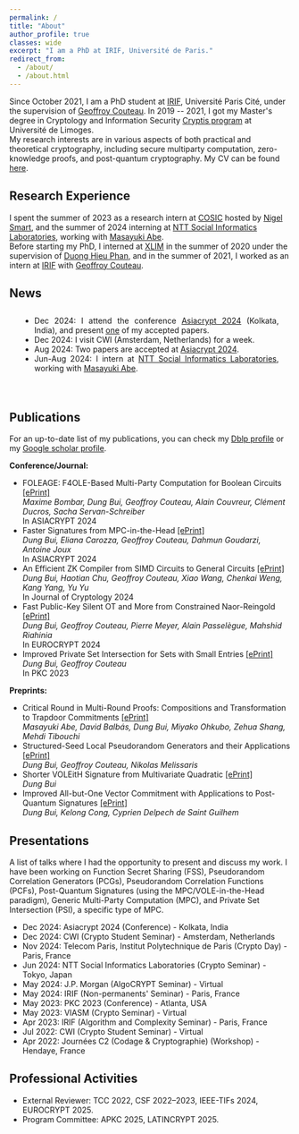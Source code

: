 ```yaml
---
permalink: /
title: "About"
author_profile: true
classes: wide
excerpt: "I am a PhD at IRIF, Université de Paris."
redirect_from: 
  - /about/
  - /about.html
---
```

<style>
div {
  text-align: justify;
  text-justify: inter-word;
}
</style>
<style>
    .scrollable {
      width: 100%;           /* Set the width to match the page width */
      max-width: 100%;       /* Prevent overflow beyond the page width */
      height: 150px;         /* Fixed height for vertical scrolling */
      overflow-y: scroll;    /* Enable vertical scrolling */
      border: 1px solid transparent; /* Optional: Add a border for visibility */
      box-sizing: border-box; /* Include padding and border in the width */
      padding: 10px 20px 0px;         /* Optional: Add padding for spacing */
    }
  .scrollable ul {
    margin: 0;        /* Remove default margin for the list */
  }
  </style>
  

Since October 2021, I am a PhD student at [IRIF](https://www.irif.fr/), Université Paris Cité, under the supervision of [Geoffroy Couteau](https://geoffroycouteau.github.io/). In 2019 -- 2021, I got my Master's degree in Cryptology and Information Security [Cryptis program](https://www.cryptis.fr/) at Université de Limoges. <br>
My research interests are in various aspects of both practical and theoretical cryptography, including secure multiparty computation, zero-knowledge proofs, and post-quantum cryptography. My CV can be found [here](/files/PhD_CV.pdf). 

## Research Experience
I spent the summer of 2023 as a research intern at [COSIC](https://www.esat.kuleuven.be/cosic/) hosted by [Nigel Smart](https://nigelsmart.github.io/), and the summer of 2024 interning at [NTT Social Informatics Laboratories](https://www.rd.ntt/e/sil/), working with [Masayuki Abe](https://security-kouza.github.io/nanacov/). <br>
Before starting my PhD, I interned at [XLIM](https://www.xlim.fr/en) in the summer of 2020 under the supervision of [Duong Hieu Phan](https://www.di.ens.fr/users/phan/index.html),  and in the summer of 2021, I worked as an intern at [IRIF](https://www.irif.fr/) with [Geoffroy Couteau](https://geoffroycouteau.github.io/).

## News
<div class="scrollable">
  <ul>
    <li>Dec 2024: I attend the conference <a href="https://asiacrypt.iacr.org/2024/">Asiacrypt 2024</a> (Kolkata, India), and present <a href="https://eprint.iacr.org/2024/252">one</a> of my accepted papers.</li>
    <li>Dec 2024: I visit CWI (Amsterdam, Netherlands) for a week.</li>
    <li>Aug 2024: Two papers are accepted at <a href="https://asiacrypt.iacr.org/2024/">Asiacrypt 2024</a>.</li>
    <li>Jun-Aug 2024: I intern at <a href="https://www.rd.ntt/e/sil/">NTT Social Informatics Laboratories</a>, working with <a href="https://security-kouza.github.io/nanacov/">Masayuki Abe</a>.</li>
  </ul>
</div>

## Publications
For an up-to-date list of my publications, you can check my [Dblp profile](https://dblp.uni-trier.de/pid/127/1711.html) or my [Google scholar profile](https://scholar.google.com/citations?user=StGOHMUAAAAJ&hl=en&authuser=1).

**Conference/Journal:**
- FOLEAGE: F4OLE-Based Multi-Party Computation for Boolean Circuits [[ePrint]](https://eprint.iacr.org/2024/429)  
  *Maxime Bombar, Dung Bui, Geoffroy Couteau, Alain Couvreur, Clément Ducros, Sacha Servan-Schreiber*  
  In ASIACRYPT 2024
- Faster Signatures from MPC-in-the-Head [[ePrint]](https://eprint.iacr.org/2024/252)  
  *Dung Bui, Eliana Carozza, Geoffroy Couteau, Dahmun Goudarzi, Antoine Joux*  
  In ASIACRYPT 2024
- An Efficient ZK Compiler from SIMD Circuits to General Circuits [[ePrint]](https://eprint.iacr.org/2023/1610)  
  *Dung Bui, Haotian Chu, Geoffroy Couteau, Xiao Wang, Chenkai Weng, Kang Yang, Yu Yu*  
  In Journal of Cryptology 2024
- Fast Public-Key Silent OT and More from Constrained Naor-Reingold [[ePrint]](https://eprint.iacr.org/2024/178)  
  *Dung Bui, Geoffroy Couteau, Pierre Meyer, Alain Passelègue, Mahshid Riahinia*  
  In EUROCRYPT 2024
- Improved Private Set Intersection for Sets with Small Entries [[ePrint]](https://eprint.iacr.org/2022/334)  
  *Dung Bui, Geoffroy Couteau*  
  In PKC 2023

**Preprints:**
- Critical Round in Multi-Round Proofs: Compositions and Transformation to Trapdoor Commitments [[ePrint]](https://eprint.iacr.org/2024/1766)  
  *Masayuki Abe, David Balbás, Dung Bui, Miyako Ohkubo, Zehua Shang, Mehdi Tibouchi*
- Structured-Seed Local Pseudorandom Generators and their Applications [[ePrint]](https://eprint.iacr.org/2024/1027)  
  *Dung Bui, Geoffroy Couteau, Nikolas Melissaris*
- Shorter VOLEitH Signature from Multivariate Quadratic [[ePrint]](https://eprint.iacr.org/2024/465)  
  *Dung Bui*
- Improved All-but-One Vector Commitment with Applications to Post-Quantum Signatures [[ePrint]](https://eprint.iacr.org/2024/097)  
  *Dung Bui, Kelong Cong, Cyprien Delpech de Saint Guilhem*

## Presentations
A list of talks where I had the opportunity to present and discuss my work. I have been working on Function Secret Sharing (FSS), Pseudorandom Correlation Generators (PCGs), Pseudorandom Correlation Functions (PCFs), Post-Quantum Signatures (using the MPC/VOLE-in-the-Head paradigm), Generic Multi-Party Computation (MPC), and Private Set Intersection (PSI), a specific type of MPC.

- Dec 2024: Asiacrypt 2024 (Conference) - Kolkata, India
- Dec 2024: CWI (Crypto Student Seminar) - Amsterdam, Netherlands
- Nov 2024: Telecom Paris, Institut Polytechnique de Paris (Crypto Day) - Paris, France
- Jun 2024: NTT Social Informatics Laboratories (Crypto Seminar) - Tokyo, Japan
- May 2024: J.P. Morgan (AlgoCRYPT Seminar) - Virtual
- May 2024: IRIF (Non-permanents' Seminar) - Paris, France
- May 2023: PKC 2023 (Conference) - Atlanta, USA
- May 2023: VIASM (Crypto Seminar) - Virtual
- Apr 2023: IRIF (Algorithm and Complexity Seminar) - Paris, France
- Jul 2022: CWI (Crypto Student Seminar) - Virtual
- Apr 2022: Journées C2 (Codage & Cryptographie) (Workshop) - Hendaye, France

## Professional Activities
- External Reviewer: TCC 2022, CSF 2022–2023, IEEE-TIFs 2024, EUROCRYPT 2025.
- Program Committee: APKC 2025, LATINCRYPT 2025.
